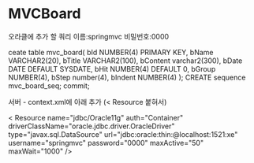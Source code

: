 # MVCBoard

오라클에 추가 할 쿼리
이름:springmvc 비밀번호:0000

ceate table mvc_board(
 bId NUMBER(4) PRIMARY KEY,
 bName VARCHAR2(20),
 bTitle VARCHAR2(100),
 bContent varchar2(300),
 bDate DATE DEFAULT SYSDATE,
 bHit NUMBER(4) DEFAULT 0,
 bGroup NUMBER(4),
 bStep number(4),
 bIndent NUMBER(4)
 );
 CREATE sequence mvc_board_seq;
commit;

서버 - context.xml에 아래 추가  (< Resource 붙혀서)

 < Resource name="jdbc/Oracle11g"
auth="Container"
driverClassName="oracle.jdbc.driver.OracleDriver"
type="javax.sql.DataSource"
url="jdbc:oracle:thin:@localhost:1521:xe"
username="springmvc"
password="0000"
maxActive="50"
maxWait="1000" />
